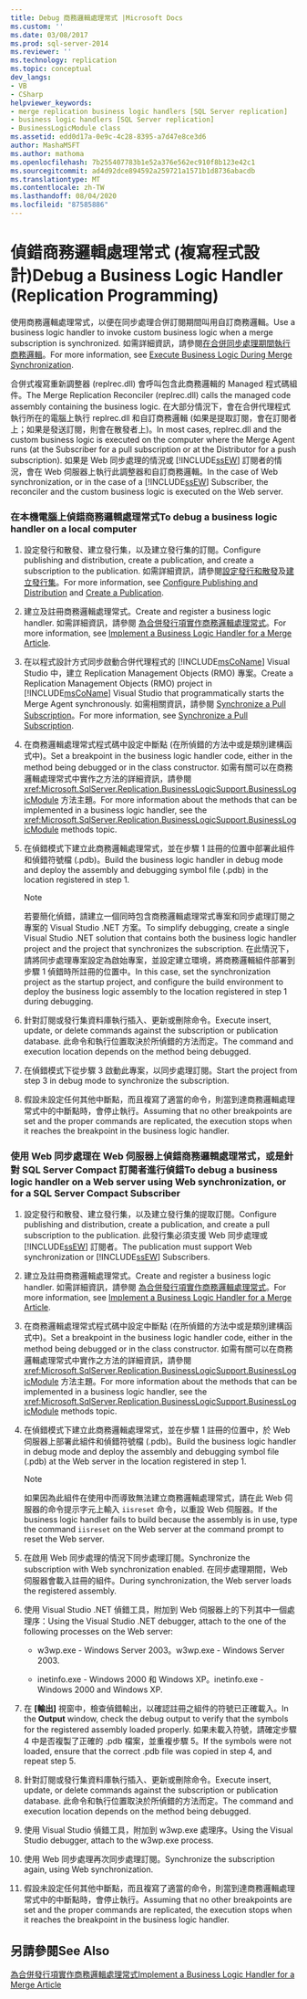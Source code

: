 ```yaml
---
title: Debug 商務邏輯處理常式 |Microsoft Docs
ms.custom: ''
ms.date: 03/08/2017
ms.prod: sql-server-2014
ms.reviewer: ''
ms.technology: replication
ms.topic: conceptual
dev_langs:
- VB
- CSharp
helpviewer_keywords:
- merge replication business logic handlers [SQL Server replication]
- business logic handlers [SQL Server replication]
- BusinessLogicModule class
ms.assetid: edd0d17a-0e9c-4c28-8395-a7d47e8ce3d6
author: MashaMSFT
ms.author: mathoma
ms.openlocfilehash: 7b255407783b1e52a376e562ec910f8b123e42c1
ms.sourcegitcommit: ad4d92dce894592a259721a1571b1d8736abacdb
ms.translationtype: MT
ms.contentlocale: zh-TW
ms.lasthandoff: 08/04/2020
ms.locfileid: "87585886"
---
```

# <a name="debug-a-business-logic-handler-replication-programming"></a><span data-ttu-id="aef8f-102">偵錯商務邏輯處理常式 (複寫程式設計)</span><span class="sxs-lookup"><span data-stu-id="aef8f-102">Debug a Business Logic Handler (Replication Programming)</span></span>
  <span data-ttu-id="aef8f-103">使用商務邏輯處理常式，以便在同步處理合併訂閱期間叫用自訂商務邏輯。</span><span class="sxs-lookup"><span data-stu-id="aef8f-103">Use a business logic handler to invoke custom business logic when a merge subscription is synchronized.</span></span> <span data-ttu-id="aef8f-104">如需詳細資訊，請參閱[在合併同步處理期間執行商務邏輯](merge/execute-business-logic-during-merge-synchronization.md)。</span><span class="sxs-lookup"><span data-stu-id="aef8f-104">For more information, see [Execute Business Logic During Merge Synchronization](merge/execute-business-logic-during-merge-synchronization.md).</span></span>  
  
 <span data-ttu-id="aef8f-105">合併式複寫重新調整器 (replrec.dll) 會呼叫包含此商務邏輯的 Managed 程式碼組件。</span><span class="sxs-lookup"><span data-stu-id="aef8f-105">The Merge Replication Reconciler (replrec.dll) calls the managed code assembly containing the business logic.</span></span> <span data-ttu-id="aef8f-106">在大部分情況下，會在合併代理程式執行所在的電腦上執行 replrec.dll 和自訂商務邏輯 (如果是提取訂閱，會在訂閱者上；如果是發送訂閱，則會在散發者上)。</span><span class="sxs-lookup"><span data-stu-id="aef8f-106">In most cases, replrec.dll and the custom business logic is executed on the computer where the Merge Agent runs (at the Subscriber for a pull subscription or at the Distributor for a push subscription).</span></span> <span data-ttu-id="aef8f-107">如果是 Web 同步處理的情況或 [!INCLUDE[ssEW](../../includes/ssew-md.md)] 訂閱者的情況，會在 Web 伺服器上執行此調整器和自訂商務邏輯。</span><span class="sxs-lookup"><span data-stu-id="aef8f-107">In the case of Web synchronization, or in the case of a [!INCLUDE[ssEW](../../includes/ssew-md.md)] Subscriber, the reconciler and the custom business logic is executed on the Web server.</span></span>  
  
### <a name="to-debug-a-business-logic-handler-on-a-local-computer"></a><span data-ttu-id="aef8f-108">在本機電腦上偵錯商務邏輯處理常式</span><span class="sxs-lookup"><span data-stu-id="aef8f-108">To debug a business logic handler on a local computer</span></span>  
  
1.  <span data-ttu-id="aef8f-109">設定發行和散發、建立發行集，以及建立發行集的訂閱。</span><span class="sxs-lookup"><span data-stu-id="aef8f-109">Configure publishing and distribution, create a publication, and create a subscription to the publication.</span></span> <span data-ttu-id="aef8f-110">如需詳細資訊，請參閱[設定發行和散發](configure-publishing-and-distribution.md)及[建立發行集](publish/create-a-publication.md)。</span><span class="sxs-lookup"><span data-stu-id="aef8f-110">For more information, see [Configure Publishing and Distribution](configure-publishing-and-distribution.md) and [Create a Publication](publish/create-a-publication.md).</span></span>  
  
2.  <span data-ttu-id="aef8f-111">建立及註冊商務邏輯處理常式。</span><span class="sxs-lookup"><span data-stu-id="aef8f-111">Create and register a business logic handler.</span></span> <span data-ttu-id="aef8f-112">如需詳細資訊，請參閱 [為合併發行項實作商務邏輯處理常式](implement-a-business-logic-handler-for-a-merge-article.md)。</span><span class="sxs-lookup"><span data-stu-id="aef8f-112">For more information, see [Implement a Business Logic Handler for a Merge Article](implement-a-business-logic-handler-for-a-merge-article.md).</span></span>  
  
3.  <span data-ttu-id="aef8f-113">在以程式設計方式同步啟動合併代理程式的 [!INCLUDE[msCoName](../../includes/msconame-md.md)] Visual Studio 中，建立 Replication Management Objects (RMO) 專案。</span><span class="sxs-lookup"><span data-stu-id="aef8f-113">Create a Replication Management Objects (RMO) project in [!INCLUDE[msCoName](../../includes/msconame-md.md)] Visual Studio that programmatically starts the Merge Agent synchronously.</span></span> <span data-ttu-id="aef8f-114">如需相關資訊，請參閱 [Synchronize a Pull Subscription](synchronize-a-pull-subscription.md)。</span><span class="sxs-lookup"><span data-stu-id="aef8f-114">For more information, see [Synchronize a Pull Subscription](synchronize-a-pull-subscription.md).</span></span>  
  
4.  <span data-ttu-id="aef8f-115">在商務邏輯處理常式程式碼中設定中斷點 (在所偵錯的方法中或是類別建構函式中)。</span><span class="sxs-lookup"><span data-stu-id="aef8f-115">Set a breakpoint in the business logic handler code, either in the method being debugged or in the class constructor.</span></span> <span data-ttu-id="aef8f-116">如需有關可以在商務邏輯處理常式中實作之方法的詳細資訊，請參閱 <xref:Microsoft.SqlServer.Replication.BusinessLogicSupport.BusinessLogicModule> 方法主題。</span><span class="sxs-lookup"><span data-stu-id="aef8f-116">For more information about the methods that can be implemented in a business logic handler, see the <xref:Microsoft.SqlServer.Replication.BusinessLogicSupport.BusinessLogicModule> methods topic.</span></span>  
  
5.  <span data-ttu-id="aef8f-117">在偵錯模式下建立此商務邏輯處理常式，並在步驟 1 註冊的位置中部署此組件和偵錯符號檔 (.pdb)。</span><span class="sxs-lookup"><span data-stu-id="aef8f-117">Build the business logic handler in debug mode and deploy the assembly and debugging symbol file (.pdb) in the location registered in step 1.</span></span>  
  
    > [!NOTE]  
    >  <span data-ttu-id="aef8f-118">若要簡化偵錯，請建立一個同時包含商務邏輯處理常式專案和同步處理訂閱之專案的 Visual Studio .NET 方案。</span><span class="sxs-lookup"><span data-stu-id="aef8f-118">To simplify debugging, create a single Visual Studio .NET solution that contains both the business logic handler project and the project that synchronizes the subscription.</span></span> <span data-ttu-id="aef8f-119">在此情況下，請將同步處理專案設定為啟始專案，並設定建立環境，將商務邏輯組件部署到步驟 1 偵錯時所註冊的位置中。</span><span class="sxs-lookup"><span data-stu-id="aef8f-119">In this case, set the synchronization project as the startup project, and configure the build environment to deploy the business logic assembly to the location registered in step 1 during debugging.</span></span>  
  
6.  <span data-ttu-id="aef8f-120">針對訂閱或發行集資料庫執行插入、更新或刪除命令。</span><span class="sxs-lookup"><span data-stu-id="aef8f-120">Execute insert, update, or delete commands against the subscription or publication database.</span></span> <span data-ttu-id="aef8f-121">此命令和執行位置取決於所偵錯的方法而定。</span><span class="sxs-lookup"><span data-stu-id="aef8f-121">The command and execution location depends on the method being debugged.</span></span>  
  
7.  <span data-ttu-id="aef8f-122">在偵錯模式下從步驟 3 啟動此專案，以同步處理訂閱。</span><span class="sxs-lookup"><span data-stu-id="aef8f-122">Start the project from step 3 in debug mode to synchronize the subscription.</span></span>  
  
8.  <span data-ttu-id="aef8f-123">假設未設定任何其他中斷點，而且複寫了適當的命令，則當到達商務邏輯處理常式中的中斷點時，會停止執行。</span><span class="sxs-lookup"><span data-stu-id="aef8f-123">Assuming that no other breakpoints are set and the proper commands are replicated, the execution stops when it reaches the breakpoint in the business logic handler.</span></span>  
  
### <a name="to-debug-a-business-logic-handler-on-a-web-server-using-web-synchronization-or-for-a-sql-server-compact-subscriber"></a><span data-ttu-id="aef8f-124">使用 Web 同步處理在 Web 伺服器上偵錯商務邏輯處理常式，或是針對 SQL Server Compact 訂閱者進行偵錯</span><span class="sxs-lookup"><span data-stu-id="aef8f-124">To debug a business logic handler on a Web server using Web synchronization, or for a SQL Server Compact Subscriber</span></span>  
  
1.  <span data-ttu-id="aef8f-125">設定發行和散發、建立發行集，以及建立發行集的提取訂閱。</span><span class="sxs-lookup"><span data-stu-id="aef8f-125">Configure publishing and distribution, create a publication, and create a pull subscription to the publication.</span></span> <span data-ttu-id="aef8f-126">此發行集必須支援 Web 同步處理或 [!INCLUDE[ssEW](../../includes/ssew-md.md)] 訂閱者。</span><span class="sxs-lookup"><span data-stu-id="aef8f-126">The publication must support Web synchronization or [!INCLUDE[ssEW](../../includes/ssew-md.md)] Subscribers.</span></span>  
  
2.  <span data-ttu-id="aef8f-127">建立及註冊商務邏輯處理常式。</span><span class="sxs-lookup"><span data-stu-id="aef8f-127">Create and register a business logic handler.</span></span> <span data-ttu-id="aef8f-128">如需詳細資訊，請參閱 [為合併發行項實作商務邏輯處理常式](implement-a-business-logic-handler-for-a-merge-article.md)。</span><span class="sxs-lookup"><span data-stu-id="aef8f-128">For more information, see [Implement a Business Logic Handler for a Merge Article](implement-a-business-logic-handler-for-a-merge-article.md).</span></span>  
  
3.  <span data-ttu-id="aef8f-129">在商務邏輯處理常式程式碼中設定中斷點 (在所偵錯的方法中或是類別建構函式中)。</span><span class="sxs-lookup"><span data-stu-id="aef8f-129">Set a breakpoint in the business logic handler code, either in the method being debugged or in the class constructor.</span></span> <span data-ttu-id="aef8f-130">如需有關可以在商務邏輯處理常式中實作之方法的詳細資訊，請參閱 <xref:Microsoft.SqlServer.Replication.BusinessLogicSupport.BusinessLogicModule> 方法主題。</span><span class="sxs-lookup"><span data-stu-id="aef8f-130">For more information about the methods that can be implemented in a business logic handler, see the <xref:Microsoft.SqlServer.Replication.BusinessLogicSupport.BusinessLogicModule> methods topic.</span></span>  
  
4.  <span data-ttu-id="aef8f-131">在偵錯模式下建立此商務邏輯處理常式，並在步驟 1 註冊的位置中，於 Web 伺服器上部署此組件和偵錯符號檔 (.pdb)。</span><span class="sxs-lookup"><span data-stu-id="aef8f-131">Build the business logic handler in debug mode and deploy the assembly and debugging symbol file (.pdb) at the Web server in the location registered in step 1.</span></span>  
  
    > [!NOTE]  
    >  <span data-ttu-id="aef8f-132">如果因為此組件在使用中而導致無法建立商務邏輯處理常式，請在此 Web 伺服器的命令提示字元上輸入 `iisreset` 命令，以重設 Web 伺服器。</span><span class="sxs-lookup"><span data-stu-id="aef8f-132">If the business logic handler fails to build because the assembly is in use, type the command `iisreset` on the Web server at the command prompt to reset the Web server.</span></span>  
  
5.  <span data-ttu-id="aef8f-133">在啟用 Web 同步處理的情況下同步處理訂閱。</span><span class="sxs-lookup"><span data-stu-id="aef8f-133">Synchronize the subscription with Web synchronization enabled.</span></span> <span data-ttu-id="aef8f-134">在同步處理期間，Web 伺服器會載入註冊的組件。</span><span class="sxs-lookup"><span data-stu-id="aef8f-134">During synchronization, the Web server loads the registered assembly.</span></span>  
  
6.  <span data-ttu-id="aef8f-135">使用 Visual Studio .NET 偵錯工具，附加到 Web 伺服器上的下列其中一個處理序：</span><span class="sxs-lookup"><span data-stu-id="aef8f-135">Using the Visual Studio .NET debugger, attach to the one of the following processes on the Web server:</span></span>  
  
    -   <span data-ttu-id="aef8f-136">w3wp.exe - Windows Server 2003。</span><span class="sxs-lookup"><span data-stu-id="aef8f-136">w3wp.exe - Windows Server 2003.</span></span>  
  
    -   <span data-ttu-id="aef8f-137">inetinfo.exe - Windows 2000 和 Windows XP。</span><span class="sxs-lookup"><span data-stu-id="aef8f-137">inetinfo.exe - Windows 2000 and Windows XP.</span></span>  
  
7.  <span data-ttu-id="aef8f-138">在 **[輸出]** 視窗中，檢查偵錯輸出，以確認註冊之組件的符號已正確載入。</span><span class="sxs-lookup"><span data-stu-id="aef8f-138">In the **Output** window, check the debug output to verify that the symbols for the registered assembly loaded properly.</span></span> <span data-ttu-id="aef8f-139">如果未載入符號，請確定步驟 4 中是否複製了正確的 .pdb 檔案，並重複步驟 5。</span><span class="sxs-lookup"><span data-stu-id="aef8f-139">If the symbols were not loaded, ensure that the correct .pdb file was copied in step 4, and repeat step 5.</span></span>  
  
8.  <span data-ttu-id="aef8f-140">針對訂閱或發行集資料庫執行插入、更新或刪除命令。</span><span class="sxs-lookup"><span data-stu-id="aef8f-140">Execute insert, update, or delete commands against the subscription or publication database.</span></span> <span data-ttu-id="aef8f-141">此命令和執行位置取決於所偵錯的方法而定。</span><span class="sxs-lookup"><span data-stu-id="aef8f-141">The command and execution location depends on the method being debugged.</span></span>  
  
9. <span data-ttu-id="aef8f-142">使用 Visual Studio 偵錯工具，附加到 w3wp.exe 處理序。</span><span class="sxs-lookup"><span data-stu-id="aef8f-142">Using the Visual Studio debugger, attach to the w3wp.exe process.</span></span>  
  
10. <span data-ttu-id="aef8f-143">使用 Web 同步處理再次同步處理訂閱。</span><span class="sxs-lookup"><span data-stu-id="aef8f-143">Synchronize the subscription again, using Web synchronization.</span></span>  
  
11. <span data-ttu-id="aef8f-144">假設未設定任何其他中斷點，而且複寫了適當的命令，則當到達商務邏輯處理常式中的中斷點時，會停止執行。</span><span class="sxs-lookup"><span data-stu-id="aef8f-144">Assuming that no other breakpoints are set and the proper commands are replicated, the execution stops when it reaches the breakpoint in the business logic handler.</span></span>  
  
## <a name="see-also"></a><span data-ttu-id="aef8f-145">另請參閱</span><span class="sxs-lookup"><span data-stu-id="aef8f-145">See Also</span></span>  
 [<span data-ttu-id="aef8f-146">為合併發行項實作商務邏輯處理常式</span><span class="sxs-lookup"><span data-stu-id="aef8f-146">Implement a Business Logic Handler for a Merge Article</span></span>](implement-a-business-logic-handler-for-a-merge-article.md)  
  
  
